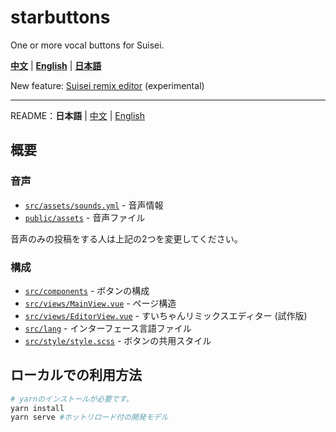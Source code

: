 # starbuttons

One or more vocal buttons for Suisei.

**[中文](https://suisei.moe/?lang=zh)** | **[English](https://suisei.moe/?lang=en)** | **[日本語](https://suisei.moe/?lang=ja)**

New feature: [Suisei remix editor](https://suisei.moe/?lang=en#/editor) (experimental)

---

README：**日本語** | [中文](https://github.com/suisei-cn/starbuttons/blob/master/README.md) | [English](https://github.com/suisei-cn/starbuttons/blob/master/README.en.md)

## 概要

### 音声

* [`src/assets/sounds.yml`](https://github.com/suisei-cn/starbuttons/blob/master/src/assets/sounds.yml) - 音声情報
* [`public/assets`](https://github.com/suisei-cn/starbuttons/tree/master/public/assets) - 音声ファイル

音声のみの投稿をする人は上記の2つを変更してください。

### 構成
* [`src/components`](https://github.com/suisei-cn/starbuttons/tree/master/src/components) - ボタンの構成
* [`src/views/MainView.vue`](https://github.com/suisei-cn/starbuttons/blob/master/src/views/MainView.vue) - ページ構造
* [`src/views/EditorView.vue`](https://github.com/suisei-cn/starbuttons/blob/master/src/views/EditorView.vue) - すいちゃんリミックスエディター (試作版)
* [`src/lang`](https://github.com/suisei-cn/starbuttons/tree/master/src/lang) - インターフェース言語ファイル
* [`src/style/style.scss`](https://github.com/suisei-cn/starbuttons/blob/master/src/style/style.scss) - ボタンの共用スタイル

## ローカルでの利用方法
``` sh
# yarnのインストールが必要です。
yarn install
yarn serve #ホットリロード付の開発モデル
```
